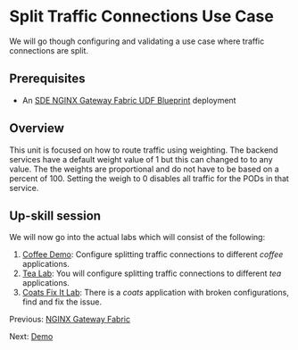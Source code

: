 # Split Traffic Connections Use Case

We will go though configuring and validating a use case where traffic connections are split.

## Prerequisites

* An [SDE NGINX Gateway Fabric UDF Blueprint](http://go/sde-ngf-udf) deployment

## Overview

This unit is focused on how to route traffic using weighting.  The backend services have a default weight value of 1 but this can changed to to any value.  The the weights are proportional and do not have to be based on a percent of 100.   Setting the weigh to 0 disables all traffic for the PODs in that service.​

## Up-skill session

We will now go into the actual labs which will consist of the following:

1. [Coffee Demo](demo/README.md): Configure splitting traffic connections to different *coffee*
   applications.
2. [Tea Lab](lab/README.md): You will configure splitting traffic connections to different
   *tea* applications.
3. [Coats Fix It Lab](fixit/README.md): There is a *coats* application with broken configurations,
   find and fix the issue.

Previous: [NGINX Gateway Fabric](../README.md)

Next: [Demo](demo/README.md)
